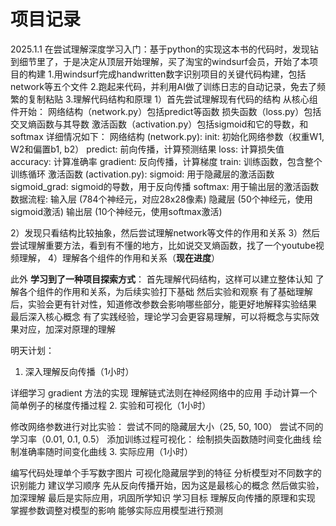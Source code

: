 # 项目记录

2025.1.1
在尝试理解深度学习入门：基于python的实现这本书的代码时，发现钻到细节里了，于是决定从顶层开始理解，买了淘宝的windsurf会员，开始了本项目的构建
1.用windsurf完成handwritten数字识别项目的关键代码构建，包括network等五个文件
2.跑起来代码，并利用AI做了训练日志的自动记录，免去了频繁的复制粘贴
3.理解代码结构和原理
1）首先尝试理解现有代码的结构
从核心组件开始：
网络结构（network.py）包括predict等函数
损失函数（loss.py）包括交叉熵函数与其导数
激活函数（activation.py）包括sigmoid和它的导数，和softmax
详细情况如下：
网络结构 (network.py):
init: 初始化网络参数（权重W1, W2和偏置b1, b2）
predict: 前向传播，计算预测结果
loss: 计算损失值
accuracy: 计算准确率
gradient: 反向传播，计算梯度
train: 训练函数，包含整个训练循环
激活函数 (activation.py):
sigmoid: 用于隐藏层的激活函数
sigmoid_grad: sigmoid的导数，用于反向传播
softmax: 用于输出层的激活函数
数据流程:
输入层 (784个神经元，对应28x28像素)
隐藏层 (50个神经元，使用sigmoid激活)
输出层 (10个神经元，使用softmax激活)

2）发现只看结构比较抽象，然后尝试理解network等文件的作用和关系
3）然后尝试理解重要方法，看到有不懂的地方，比如说交叉熵函数，找了一个youtube视频理解，
4）理解各个组件的作用和关系（**现在进度**）



此外
**学习到了一种项目探索方式**：
首先理解代码结构，这样可以建立整体认知
了解各个组件的作用和关系，为后续实验打下基础
然后实验和观察
有了基础理解后，实验会更有针对性，知道修改参数会影响哪些部分，能更好地解释实验结果
最后深入核心概念
有了实践经验，理论学习会更容易理解，可以将概念与实际效果对应，加深对原理的理解

明天计划：
1. 深入理解反向传播（1小时）

详细学习 gradient 方法的实现
理解链式法则在神经网络中的应用
手动计算一个简单例子的梯度传播过程
2. 实验和可视化（1小时）

修改网络参数进行对比实验：
尝试不同的隐藏层大小（25, 50, 100）
尝试不同的学习率（0.01, 0.1, 0.5）
添加训练过程可视化：
绘制损失函数随时间变化曲线
绘制准确率随时间变化曲线
3. 实际应用（1小时）

编写代码处理单个手写数字图片
可视化隐藏层学到的特征
分析模型对不同数字的识别能力
建议学习顺序
先从反向传播开始，因为这是最核心的概念
然后做实验，加深理解
最后是实际应用，巩固所学知识
学习目标
理解反向传播的原理和实现
掌握参数调整对模型的影响
能够实际应用模型进行预测